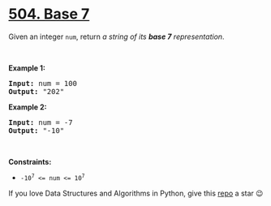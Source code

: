 # [504. Base 7][title]

<p>Given an integer <code>num</code>, return <em>a string of its <strong>base 7</strong> representation</em>.</p>
<p> </p>
<p><strong>Example 1:</strong></p>
<pre><strong>Input:</strong> num = 100
<strong>Output:</strong> "202"
</pre><p><strong>Example 2:</strong></p>
<pre><strong>Input:</strong> num = -7
<strong>Output:</strong> "-10"
</pre>
<p> </p>
<p><strong>Constraints:</strong></p>
<ul>
<li><code>-10<sup>7</sup> &lt;= num &lt;= 10<sup>7</sup></code></li>
</ul>


If you love Data Structures and Algorithms in Python, give this [repo][me] a star :wink:

[title]: https://leetcode.com/problems/base-7
[me]: https://github.com/bumblebee211196/awesome-python-leetcode